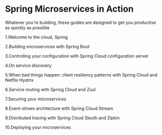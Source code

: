 # Spring Microservices in Action
Whatever you're building, these guides are designed to get you productive as quickly as possible

1.Welcome to the cloud, Spring

2.Building microservices with Spring Boot

3.Controlling your configuration with Spring Cloud configuration server

4.On service discovery

5.When bad things happen: client resiliency patterns with Spring Cloud and Netflix Hystrix

6.Service routing with Spring Cloud and Zuul

7.Securing your microservices

8.Event-driven architecture with Spring Cloud Stream

9.Distributed tracing with Spring Cloud Sleuth and Zipkin

10.Deploying your microservices